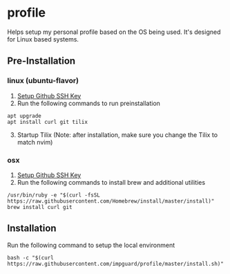 # profile

Helps setup my personal profile based on the OS being used. It's designed for
Linux based systems.

## Pre-Installation

### linux (ubuntu-flavor)

1. [Setup Github SSH Key](https://help.github.com/en/enterprise/2.15/user/articles/generating-a-new-ssh-key-and-adding-it-to-the-ssh-agent)
2. Run the following commands to run preinstallation
```
apt upgrade
apt install curl git tilix
```
3. Startup Tilix (Note: after installation, make sure you change the Tilix to
   match nvim)

### osx

1. [Setup Github SSH Key](https://help.github.com/en/enterprise/2.15/user/articles/generating-a-new-ssh-key-and-adding-it-to-the-ssh-agent)
2. Run the following commands to install brew and additional utilities
```
/usr/bin/ruby -e "$(curl -fsSL https://raw.githubusercontent.com/Homebrew/install/master/install)"
brew install curl git
```

## Installation

Run the following command to setup the local environment
```
bash -c "$(curl https://raw.githubusercontent.com/impguard/profile/master/install.sh)"
```
